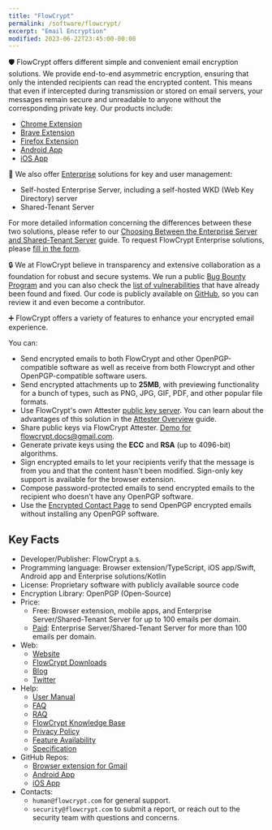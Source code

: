 ```yaml
---
title: "FlowCrypt"
permalink: /software/flowcrypt/
excerpt: "Email Encryption"
modified: 2023-06-22T23:45:00-00:00
--- 
```


🛡️ FlowCrypt offers different simple and convenient email encryption solutions. We provide end-to-end asymmetric encryption, ensuring that only the intended recipients can read the encrypted content. This means that even if intercepted during transmission or stored on email servers, your messages remain secure and unreadable to anyone without the corresponding private key. Our products include:

* [Chrome Extension](https://chrome.google.com/webstore/detail/flowcrypt-encrypt-gmail-w/bnjglocicdkmhmoohhfkfkbbkejdhdgc)
* [Brave Extension](https://chrome.google.com/webstore/detail/flowcrypt-encrypt-gmail-w/bnjglocicdkmhmoohhfkfkbbkejdhdgc)
* [Firefox Extension](https://s3-us-west-2.amazonaws.com/cryptup-release/firefox/cryptup-io-firefox-8.4.8.xpi)
* [Android App](https://play.google.com/store/apps/details?id=com.flowcrypt.email)
* [iOS App](https://apps.apple.com/us/app/flowcrypt-encrypted-email/id1591754995)

💼 We also offer [Enterprise](https://flowcrypt.com/docs/technical/enterprise-server/latest/enterprise-server.html) solutions for key and user management:

* Self-hosted Enterprise Server, including a self-hosted WKD (Web Key Directory) server
* Shared-Tenant Server

For more detailed information concerning the differences between these two solutions, please refer to our [Choosing Between the Enterprise Server and Shared-Tenant Server](https://flowcrypt.com/docs/technical/specifications/enterprise-vs-shared-tenant.html) guide. To request FlowCrypt Enterprise solutions, please [fill in the form](https://mkfvqd0z9lh.typeform.com/to/JlxIU2eF).

🔒 We at FlowCrypt believe in transparency and extensive collaboration as a foundation for robust and secure systems. We run a public [Bug Bounty Program](https://flowcrypt.com/docs/technical/bug-bounty.html) and you can also check the [list of vulnerabilities](https://flowcrypt.com/docs/technical/fixed-vulnerabilities.html) that have already been found and fixed. Our code is publicly available on [GitHub](https://github.com/FlowCrypt), so you can review it and even become a contributor.

➕ FlowCrypt offers a variety of features to enhance your encrypted email experience.

You can:

* Send encrypted emails to both FlowCrypt and other OpenPGP-compatible software as well as receive from both Flowcrypt and other OpenPGP-compatible software users.
* Send encrypted attachments up to **25MB**, with previewing functionality for a bunch of types, such as PNG, JPG, GIF, PDF, and other popular file formats.
* Use FlowCrypt's own Attester [public key server](https://flowcrypt.com/docs/technical/attester.html). You can learn about the advantages of this solution in the [Attester Overview](http://flowcrypt.com/docs/technical/attester.html) guide.
* Share public keys via FlowCrypt Attester. [Demo for flowcrypt.docs@gmail.com](https://flowcrypt.com/pub/flowcrypt.docs@gmail.com).
* Generate private keys using the **ECC** and **RSA** (up to 4096-bit) algorithms.
* Sign encrypted emails to let your recipients verify that the message is from you and that the content hasn't been modified. Sign-only key support is available for the browser extension.
* Compose password-protected emails to send encrypted emails to the recipient who doesn't have any OpenPGP software.
* Use the [Encrypted Contact Page](https://flowcrypt.com/docs/guide/send-and-receive/encrypted-contact-page.html) to send OpenPGP encrypted emails without installing any OpenPGP software.

## Key Facts

* Developer/Publisher: FlowCrypt a.s.
* Programming language: Browser extension/TypeScript, iOS app/Swift, Android app and Enterprise solutions/Kotlin
* License: Proprietary software with publicly available source code
* Encryption Library: OpenPGP (Open-Source)
* Price:
    * Free: Browser extension, mobile apps, and Enterprise Server/Shared-Tenant Server for up to 100 emails per domain.
    * [Paid](https://flowcrypt.com/docs/business/enterprise.html): Enterprise Server/Shared-Tenant Server for more than 100 emails per domain.
* Web:
    * [Website](https://flowcrypt.com)
    * [FlowCrypt Downloads](https://flowcrypt.com/download)
    * [Blog](https://flowcrypt.com/blog/)
    * [Twitter](https://twitter.com/FlowCrypt)
* Help:
    * [User Manual](https://flowcrypt.com/docs/guide/overview.html)
    * [FAQ](https://flowcrypt.com/docs/help/faq.html)
    * [RAQ](https://flowcrypt.com/docs/help/raq.html)
    * [FlowCrypt Knowledge Base](https://flowcrypt.com/blog/questions/)
    * [Privacy Policy](https://flowcrypt.com/privacy)
    * [Feature Availability](https://flowcrypt.com/docs/technical/feature-availability.html)
    * [Specification](https://flowcrypt.com/docs/technical/specifications/software-specifications.html)
* GitHub Repos:
    * [Browser extension for Gmail](https://github.com/FlowCrypt/flowcrypt-browser)
    * [Android App](https://github.com/FlowCrypt/flowcrypt-android)
    * [iOS App](https://github.com/FlowCrypt/flowcrypt-ios)
* Contacts:
    * `human@flowcrypt.com` for general support.
    * `security@flowcrypt.com` to submit a report, or reach out to the security team with questions and concerns.